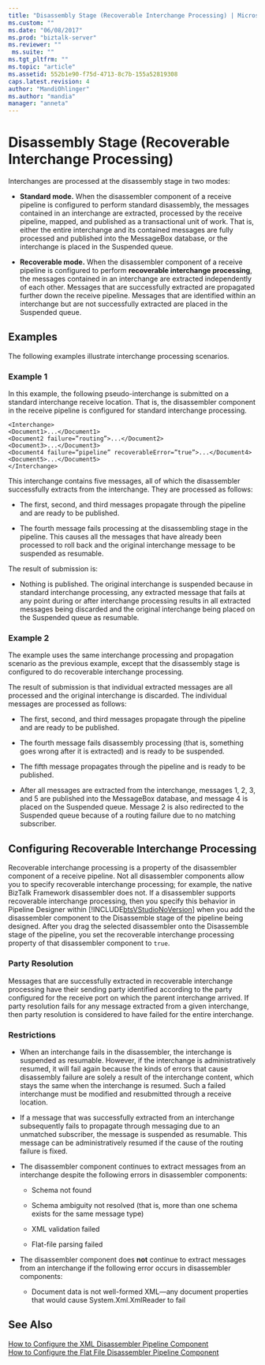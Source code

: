 ```yaml
---
title: "Disassembly Stage (Recoverable Interchange Processing) | Microsoft Docs"
ms.custom: ""
ms.date: "06/08/2017"
ms.prod: "biztalk-server"
ms.reviewer: ""
 ms.suite: ""
ms.tgt_pltfrm: ""
ms.topic: "article"
ms.assetid: 552b1e90-f75d-4713-8c7b-155a52819308
caps.latest.revision: 4
author: "MandiOhlinger"
ms.author: "mandia"
manager: "anneta"
---
```

# Disassembly Stage (Recoverable Interchange Processing)
Interchanges are processed at the disassembly stage in two modes:  
  
-   **Standard mode.** When the disassembler component of a receive pipeline is configured to perform standard disassembly, the messages contained in an interchange are extracted, processed by the receive pipeline, mapped, and published as a transactional unit of work. That is, either the entire interchange and its contained messages are fully processed and published into the MessageBox database, or the interchange is placed in the Suspended queue.  
  
-   **Recoverable mode.** When the disassembler component of a receive pipeline is configured to perform **recoverable interchange processing**, the messages contained in an interchange are extracted independently of each other. Messages that are successfully extracted are propagated further down the receive pipeline. Messages that are identified within an interchange but are not successfully extracted are placed in the Suspended queue.  
  
## Examples  
 The following examples illustrate interchange processing scenarios.  
  
### Example 1  
 In this example, the following pseudo-interchange is submitted on a standard interchange receive location. That is, the disassembler component in the receive pipeline is configured for standard interchange processing.  
  
```  
<Interchange>  
<Document1>...</Document1>  
<Document2 failure=”routing”>...</Document2>  
<Document3>...</Document3>  
<Document4 failure=”pipeline” recoverableError=”true”>...</Document4>  
<Document5>...</Document5>  
</Interchange>  
```  
  
 This interchange contains five messages, all of which the disassembler successfully extracts from the interchange. They are processed as follows:  
  
-   The first, second, and third messages propagate through the pipeline and are ready to be published.  
  
-   The fourth message fails processing at the disassembling stage in the pipeline. This causes all the messages that have already been processed to roll back and the original interchange message to be suspended as resumable.  
  
 The result of submission is:  
  
-   Nothing is published. The original interchange is suspended because in standard interchange processing, any extracted message that fails at any point during or after interchange processing results in all extracted messages being discarded and the original interchange being placed on the Suspended queue as resumable.  
  
### Example 2  
 The example uses the same interchange processing and propagation scenario as the previous example, except that the disassembly stage is configured to do recoverable interchange processing.  
  
 The result of submission is that individual extracted messages are all processed and the original interchange is discarded. The individual messages are processed as follows:  
  
-   The first, second, and third messages propagate through the pipeline and are ready to be published.  
  
-   The fourth message fails disassembly processing (that is, something goes wrong after it is extracted) and is ready to be suspended.  
  
-   The fifth message propagates through the pipeline and is ready to be published.  
  
-   After all messages are extracted from the interchange, messages 1, 2, 3, and 5 are published into the MessageBox database, and message 4 is placed on the Suspended queue. Message 2 is also redirected to the Suspended queue because of a routing failure due to no matching subscriber.  
  
## Configuring Recoverable Interchange Processing  
 Recoverable interchange processing is a property of the disassembler component of a receive pipeline. Not all disassembler components allow you to specify recoverable interchange processing; for example, the native BizTalk Framework disassembler does not. If a disassembler supports recoverable interchange processing, then you specify this behavior in Pipeline Designer within [!INCLUDE[btsVStudioNoVersion](../includes/btsvstudionoversion-md.md)] when you add the disassembler component to the Disassemble stage of the pipeline being designed. After you drag the selected disassembler onto the Disassemble stage of the pipeline, you set the recoverable interchange processing property of that disassembler component to `true`.  
  
### Party Resolution  
 Messages that are successfully extracted in recoverable interchange processing have their sending party identified according to the party configured for the receive port on which the parent interchange arrived. If party resolution fails for any message extracted from a given interchange, then party resolution is considered to have failed for the entire interchange.  
  
### Restrictions  
  
-   When an interchange fails in the disassembler, the interchange is suspended as resumable. However, if the interchange is administratively resumed, it will fail again because the kinds of errors that cause disassembly failure are solely a result of the interchange content, which stays the same when the interchange is resumed. Such a failed interchange must be modified and resubmitted through a receive location.  
  
-   If a message that was successfully extracted from an interchange subsequently fails to propagate through messaging due to an unmatched subscriber, the message is suspended as resumable. This message can be administratively resumed if the cause of the routing failure is fixed.  
  
-   The disassembler component continues to extract messages from an interchange despite the following errors in disassembler components:  
  
    -   Schema not found  
  
    -   Schema ambiguity not resolved (that is, more than one schema exists for the same message type)  
  
    -   XML validation failed  
  
    -   Flat-file parsing failed  
  
-   The disassembler component does **not** continue to extract messages from an interchange if the following error occurs in disassembler components:  
  
    -   Document data is not well-formed XML—any document properties that would cause System.Xml.XmlReader to fail  
  
## See Also  
 [How to Configure the XML Disassembler Pipeline Component](../core/how-to-configure-the-xml-disassembler-pipeline-component.md)   
 [How to Configure the Flat File Disassembler Pipeline Component](../core/how-to-configure-the-flat-file-disassembler-pipeline-component.md)